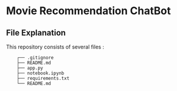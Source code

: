 # Movie Recommendation ChatBot

## File Explanation
This repository consists of several files :
```
    ┌── .gitignore
    ├── README.md
    ├── app.py
    ├── notebook.ipynb
    ├── requirements.txt
    └── README.md
```
